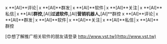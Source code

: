 x **[AI]**评论│x **[AI]**群发│x **[AI]**软件│x **[AI]**关注│x **[AI]**私信│x **[AI]**群控,**[AI]**过滤软件,**[AI]**营销机器人,**[AI]**群控
x **[AI]**评论│x **[AI]**群发│x **[AI]**软件│x **[AI]**关注│x **[AI]**私信│x **[AI]**群控

[😍想了解推广相关软件的朋友请登录 http://www.vst.tw](http://www.vst.tw)



